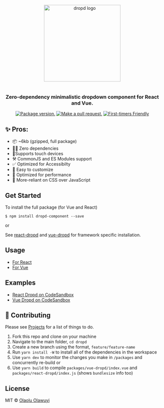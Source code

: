 <p align="center">
  <br />
  <br />
  <br />
  <img src="https://raw.githubusercontent.com/whizkydee/dropd/master/small-logo.png?token=AIObqio0F4tIzhx-8XPxtMtiKgagz1Kbks5cu7UawA%3D%3D" width="250" height="auto" alt="dropd logo" align="center" />
  <br />
  <br />
  <h3 align="center">Zero-dependency minimalistic dropdown component for React and Vue.</h3>

  <p align="center">
  <a href="https://npm.im/dropd-component"><img src="https://img.shields.io/npm/v/dropd-component.svg?color=brightgreen&style=flat-square" alt="Package version."></a>
  <a href="https://github.com/whizkydee/dropd/fork"><img src="https://img.shields.io/badge/PR(s)-welcome-brightgreen.svg?style=flat-square" alt="Make a pull request."></a>
  <a href="#"><img src="https://img.shields.io/badge/first--timers--only-friendly-blue.svg?style=flat-square" alt="First-timers Friendly"></a>
  </p>
</p>

## ✨ Pros:

- 📦 ~6kb (gzipped, full package)
- 🙅‍♂️ Zero dependencies
- 📱Supports touch devices
- ⚒ CommonJS and ES Modules support
- ✅ Optimized for Accessibilty
- 🌈 Easy to customize
- 🦄 Optimized for performance
- 💅 More-reliant on CSS over JavaScript

## Get Started

To install the full package (for Vue and React) 

```
$ npm install dropd-component --save
```

or

See
[react-dropd](https://github.com/whizkydee/dropd/tree/master/packages/react-dropd#-installation)
and
[vue-dropd](https://github.com/whizkydee/dropd/tree/master/packages/vue-dropd#-installation)
for framework specific installation.

##  Usage

- [For React](https://github.com/whizkydee/dropd/tree/master/packages/react-dropd#-usage)
- [For Vue](https://github.com/whizkydee/dropd/tree/master/packages/vue-dropd#-usage)

##  Examples

- [React Dropd on CodeSandbox](https://codesandbox.io/s/0y3x7jwv0n?fontsize=14)<br>
- [Vue Dropd on CodeSandbox](https://codesandbox.io/s/kx874lpmxo?fontsize=14)

## 👷 Contributing

Please see [Projects](https://github.com/whizkydee/dropd/projects/1) for a list
of things to do.

1. Fork this repo and clone on your machine
1. Navigate to the main folder, `cd dropd` 
1. Create a new branch using the format, `feature/feature-name`
1. Run `yarn install -W` to install all of the dependencies in the workspace
1. Use `yarn dev` to monitor the changes you make in `/packages` and
   concurrently re-build or
1. Use `yarn build` to compile `packages/vue-dropd/index.vue` and
   `packages/react-dropd/index.js` (shows `bundlesize` info too)


## License

MIT © [Olaolu Olawuyi](https://twitter.com/mrolaolu)
